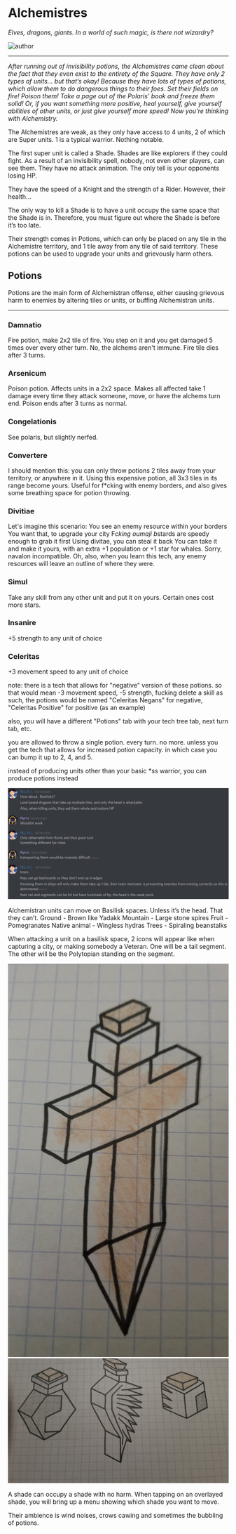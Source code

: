 # Alchemistres

*Elves, dragons, giants. In a world of such magic, is there not wizardry?*

![author](https://img.shields.io/badge/author-!%20Chicago%20--%20Old%20Days%20(2002)%233407-%237289DA)

---

*After running out of invisibility potions, the Alchemistres came clean about the fact that they even exist to the entirety of the Square. They have only 2 types of units... but that’s okay! Because they have lots of types of potions, which allow them to do dangerous things to their foes. Set their fields on fire! Poison them! Take a page out of the Polaris’ book and freeze them solid! Or, if you want something more positive, heal yourself, give yourself abilities of other units, or just give yourself more speed! Now you’re thinking with Alchemistry.*

The Alchemistres are weak, as they only have access to 4 units, 2 of which are Super units.
1 is a typical warrior. Nothing notable.

The first super unit is called a Shade. Shades are like explorers if they could fight. As a result of an invisibility spell, nobody, not even other players, can see them. They have no attack animation. The only tell is your opponents losing HP. 

They have the speed of a Knight and the strength of a Rider. However, their health...

The only way to kill a Shade is to have a unit occupy the same space that the Shade is in. Therefore, you must figure out where the Shade is before it’s too late.

Their strength comes in Potions, which can only be placed on any tile in the Alchemistre territory, and 1 tile away from any tile of said territory.
These potions can be used to upgrade your units and grievously harm others.

## Potions

Potions are the main form of Alchemistran offense, either causing grievous harm to enemies by altering tiles or units, or buffing Alchemistran units.

---

### Damnatio
Fire potion, make 2x2 tile of fire. You step on it and you get damaged 5 times over every other turn. No, the alchems aren't immune. Fire tile dies after 3 turns.


### Arsenicum
Poison potion. Affects units in a 2x2 space. Makes all affected take 1 damage every time they attack someone, move, or have the alchems turn end. Poison ends after 3 turns as normal.

### Congelationis
See polaris, but slightly nerfed.

### Convertere
I should mention this: you can only throw potions 2 tiles away from your territory, or anywhere in it. Using this expensive potion, all 3x3 tiles in its range become yours. Useful for f*cking with enemy borders, and also gives some breathing space for potion throwing.

### Divitiae
Let's imagine this scenario:
You see an enemy resource within your borders
You want that, to upgrade your city
F*cking oumaji b*stards are speedy enough to grab it first
Using divitae, you can steal it back
You can take it and make it yours, with an extra +1 population or +1 star for whales. Sorry, navalon incompatible. Oh, also, when you learn this tech, any enemy resources will leave an outline of where they were.

### Simul
Take any skill from any other unit and put it on yours. Certain ones cost more stars. 

### Insanire
+5 strength to any unit of choice

### Celeritas
+3 movement speed to any unit of choice


note: there is a tech that allows for "negative" version of these potions.
so that would mean -3 movement speed, -5 strength, fucking delete a skill 
as such, the potions would be named "Celeritas Negans" for negative, "Celeritas Positive" for positive (as an example)

also, you will have a different "Potions" tab with your tech tree tab, next turn tab, etc.

you are allowed to throw a single potion. every turn. no more. unless you get the tech that allows for increased potion capacity. in which case you can bump it up to 2, 4, and 5.

instead of producing units other than your basic *ss warrior, you can produce potions instead

![basilisk](images/alchemistres0.jpg)

Alchemistran units can move on Basilisk spaces.
Unless it’s the head.
That they can’t.
Ground - Brown like Yadakk
Mountain - Large stone spires
Fruit - Pomegranates
Native animal - Wingless hydras
Trees - Spiraling beanstalks

When attacking a unit on a basilisk space, 2 icons will appear like when capturing a city, or making somebody a Veteran.
One will be a tail segment. The other will be the Polytopian standing on the segment.

![potion](images/alchemistres1.jpg)
![potions](images/alchemistres2.jpg)

A shade can occupy a shade with no harm.
When tapping on an overlayed shade, you will bring up a menu showing which shade you want to move.

Their ambience is wind noises, crows cawing and sometimes the bubbling of potions.
